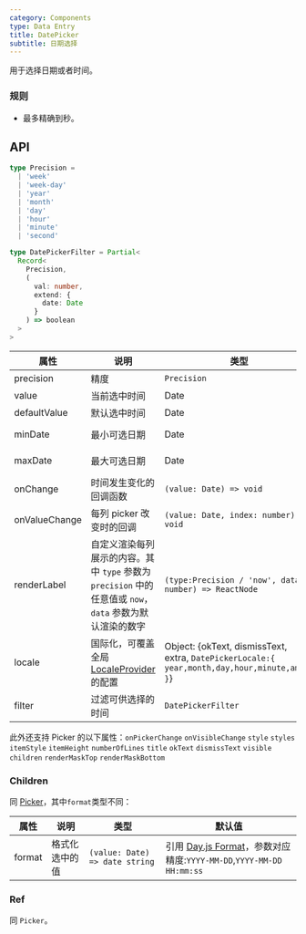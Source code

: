 ```yaml
---
category: Components
type: Data Entry
title: DatePicker
subtitle: 日期选择
---
```


用于选择日期或者时间。

### 规则
- 最多精确到秒。


## API

```ts
type Precision =
  | 'week'
  | 'week-day'
  | 'year'
  | 'month'
  | 'day'
  | 'hour'
  | 'minute'
  | 'second'

type DatePickerFilter = Partial<
  Record<
    Precision,
    (
      val: number,
      extend: {
        date: Date
      }
    ) => boolean
  >
>
```

属性 | 说明 | 类型 | 默认值 | 版本
----|-----|------|------|------
| precision  | 精度 | `Precision` | `day` |`5.1.0`|
| value | 当前选中时间 | Date | 无 ||
| defaultValue | 默认选中时间 | Date | 无 ||
| minDate   | 最小可选日期 | Date  |  2000-1-1  ||
| maxDate   | 最大可选日期 | Date  |  2030-1-1  ||
| onChange   | 时间发生变化的回调函数  | `(value: Date) => void` | - ||
| onValueChange | 每列 picker 改变时的回调 | `(value: Date, index: number) => void` | - ||
| renderLabel | 自定义渲染每列展示的内容。其中 `type` 参数为 `precision` 中的任意值或 `now`，`data` 参数为默认渲染的数字 | `(type:Precision / 'now', data: number) => ReactNode` | - ||
| locale | 国际化，可覆盖全局[LocaleProvider](/components/locale-provider-cn)的配置 | Object: {okText, dismissText, extra, `DatePickerLocale:{ year,month,day,hour,minute,am,pm }`} | - |
| filter  | 过滤可供选择的时间 | `DatePickerFilter` | - | `5.1.0` |


此外还支持 Picker 的以下属性：`onPickerChange` `onVisibleChange` `style` `styles` `itemStyle` `itemHeight` `numberOfLines` `title` `okText` `dismissText` `visible` `children` `renderMaskTop` `renderMaskBottom`

### Children
同 [Picker](/components/picker-cn/#Children)，其中`format`类型不同：

属性 | 说明 | 类型 | 默认值
----|-----|------|------
| format  | 格式化选中的值 |`(value: Date) => date string` | 引用 [Day.js Format](https://day.js.org/docs/en/parse/string-format)，参数对应精度:`YYYY-MM-DD`,`YYYY-MM-DD HH:mm:ss`|

### Ref
同 `Picker`。
